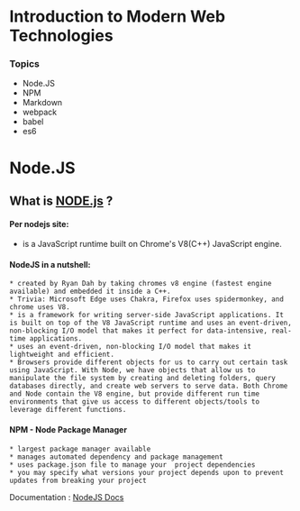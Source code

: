 # Introduction to Modern Web Technologies

### Topics
- Node.JS
- NPM
- Markdown
- webpack
- babel
- es6


# Node.JS

## What is [NODE.js](https://nodejs.org/en/) ?

#### Per nodejs site: 
* is a JavaScript runtime built on Chrome's V8(C++) JavaScript engine.

#### NodeJS in a nutshell: 
    * created by Ryan Dah by taking chromes v8 engine (fastest engine available) and embedded it inside a C++.
    * Trivia: Microsoft Edge uses Chakra, Firefox uses spidermonkey, and chrome uses V8.
    * is a framework for writing server-side JavaScript applications. It is built on top of the V8 JavaScript runtime and uses an event-driven, non-blocking I/O model that makes it perfect for data-intensive, real-time applications.
    * uses an event-driven, non-blocking I/O model that makes it lightweight and efficient.
    * Browsers provide different objects for us to carry out certain task using JavaScript. With Node, we have objects that allow us to manipulate the file system by creating and deleting folders, query databases directly, and create web servers to serve data. Both Chrome and Node contain the V8 engine, but provide different run time environments that give us access to different objects/tools to leverage different functions.

#### NPM  - Node Package Manager
    * largest package manager available
    * manages automated dependency and package management
    * uses package.json file to manage your  project dependencies
    * you may specify what versions your project depends upon to prevent updates from breaking your project

Documentation : [NodeJS Docs](https://nodejs.org/en/docs/)